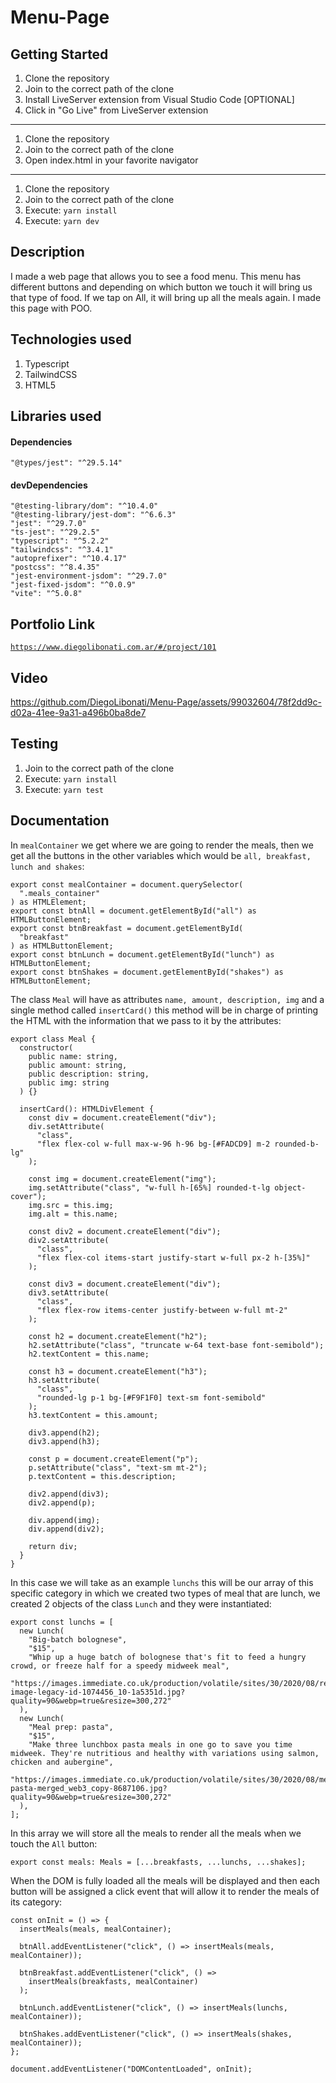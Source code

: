 # Menu-Page

## Getting Started

1. Clone the repository
2. Join to the correct path of the clone
3. Install LiveServer extension from Visual Studio Code [OPTIONAL]
4. Click in "Go Live" from LiveServer extension

---

1. Clone the repository
2. Join to the correct path of the clone
3. Open index.html in your favorite navigator

---

1. Clone the repository
2. Join to the correct path of the clone
3. Execute: `yarn install`
4. Execute: `yarn dev`

## Description

I made a web page that allows you to see a food menu. This menu has different buttons and depending on which button we touch it will bring us that type of food. If we tap on All, it will bring up all the meals again. I made this page with POO.

## Technologies used

1. Typescript
2. TailwindCSS
3. HTML5

## Libraries used

#### Dependencies

```
"@types/jest": "^29.5.14"
```

#### devDependencies

```
"@testing-library/dom": "^10.4.0"
"@testing-library/jest-dom": "^6.6.3"
"jest": "^29.7.0"
"ts-jest": "^29.2.5"
"typescript": "^5.2.2"
"tailwindcss": "^3.4.1"
"autoprefixer": "^10.4.17"
"postcss": "^8.4.35"
"jest-environment-jsdom": "^29.7.0"
"jest-fixed-jsdom": "^0.0.9"
"vite": "^5.0.8"
```

## Portfolio Link

[`https://www.diegolibonati.com.ar/#/project/101`](https://www.diegolibonati.com.ar/#/project/101)

## Video

https://github.com/DiegoLibonati/Menu-Page/assets/99032604/78f2dd9c-d02a-41ee-9a31-a496b0ba8de7

## Testing

1. Join to the correct path of the clone
2. Execute: `yarn install`
3. Execute: `yarn test`

## Documentation

In `mealContainer` we get where we are going to render the meals, then we get all the buttons in the other variables which would be `all, breakfast, lunch and shakes`:

```
export const mealContainer = document.querySelector(
  ".meals_container"
) as HTMLElement;
export const btnAll = document.getElementById("all") as HTMLButtonElement;
export const btnBreakfast = document.getElementById(
  "breakfast"
) as HTMLButtonElement;
export const btnLunch = document.getElementById("lunch") as HTMLButtonElement;
export const btnShakes = document.getElementById("shakes") as HTMLButtonElement;
```

The class `Meal` will have as attributes `name, amount, description, img` and a single method called `insertCard()` this method will be in charge of printing the HTML with the information that we pass to it by the attributes:

```
export class Meal {
  constructor(
    public name: string,
    public amount: string,
    public description: string,
    public img: string
  ) {}

  insertCard(): HTMLDivElement {
    const div = document.createElement("div");
    div.setAttribute(
      "class",
      "flex flex-col w-full max-w-96 h-96 bg-[#FADCD9] m-2 rounded-b-lg"
    );

    const img = document.createElement("img");
    img.setAttribute("class", "w-full h-[65%] rounded-t-lg object-cover");
    img.src = this.img;
    img.alt = this.name;

    const div2 = document.createElement("div");
    div2.setAttribute(
      "class",
      "flex flex-col items-start justify-start w-full px-2 h-[35%]"
    );

    const div3 = document.createElement("div");
    div3.setAttribute(
      "class",
      "flex flex-row items-center justify-between w-full mt-2"
    );

    const h2 = document.createElement("h2");
    h2.setAttribute("class", "truncate w-64 text-base font-semibold");
    h2.textContent = this.name;

    const h3 = document.createElement("h3");
    h3.setAttribute(
      "class",
      "rounded-lg p-1 bg-[#F9F1F0] text-sm font-semibold"
    );
    h3.textContent = this.amount;

    div3.append(h2);
    div3.append(h3);

    const p = document.createElement("p");
    p.setAttribute("class", "text-sm mt-2");
    p.textContent = this.description;

    div2.append(div3);
    div2.append(p);

    div.append(img);
    div.append(div2);

    return div;
  }
}
```

In this case we will take as an example `lunchs` this will be our array of this specific category in which we created two types of meal that are lunch, we created 2 objects of the class `Lunch` and they were instantiated:

```
export const lunchs = [
  new Lunch(
    "Big-batch bolognese",
    "$15",
    "Whip up a huge batch of bolognese that's fit to feed a hungry crowd, or freeze half for a speedy midweek meal",
    "https://images.immediate.co.uk/production/volatile/sites/30/2020/08/recipe-image-legacy-id-1074456_10-1a5351d.jpg?quality=90&webp=true&resize=300,272"
  ),
  new Lunch(
    "Meal prep: pasta",
    "$15",
    "Make three lunchbox pasta meals in one go to save you time midweek. They're nutritious and healthy with variations using salmon, chicken and aubergine",
    "https://images.immediate.co.uk/production/volatile/sites/30/2020/08/mealprep-pasta-merged_web3_copy-8687106.jpg?quality=90&webp=true&resize=300,272"
  ),
];
```

In this array we will store all the meals to render all the meals when we touch the `All` button:

```
export const meals: Meals = [...breakfasts, ...lunchs, ...shakes];
```

When the DOM is fully loaded all the meals will be displayed and then each button will be assigned a click event that will allow it to render the meals of its category:

```
const onInit = () => {
  insertMeals(meals, mealContainer);

  btnAll.addEventListener("click", () => insertMeals(meals, mealContainer));

  btnBreakfast.addEventListener("click", () =>
    insertMeals(breakfasts, mealContainer)
  );

  btnLunch.addEventListener("click", () => insertMeals(lunchs, mealContainer));

  btnShakes.addEventListener("click", () => insertMeals(shakes, mealContainer));
};

document.addEventListener("DOMContentLoaded", onInit);
```
